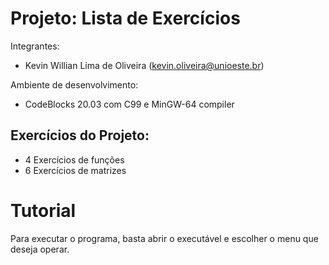 # Projeto: Lista de Exercícios
Integrantes:
- Kevin Willian Lima de Oliveira (kevin.oliveira@unioeste.br)

Ambiente de desenvolvimento:
- CodeBlocks 20.03 com C99 e MinGW-64 compiler

## Exercícios do Projeto:
- 4 Exercícios de funções
- 6 Exercícios de matrizes



# Tutorial
Para executar o programa, basta abrir o executável e escolher o menu que deseja operar.
